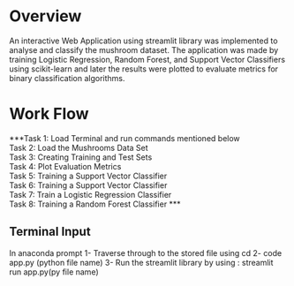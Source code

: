 # Overview

An interactive Web Application using streamlit library was implemented to analyse and classify the mushroom dataset. The application was made by training Logistic Regression, Random Forest, and Support Vector Classifiers using scikit-learn and later the results were plotted to evaluate metrics for binary classification algorithms.

# Work Flow

***Task 1: Load Terminal and run commands mentioned below  
Task 2: Load the Mushrooms Data Set  
Task 3: Creating Training and Test Sets  
Task 4: Plot Evaluation Metrics  
Task 5: Training a Support Vector Classifier  
Task 6: Training a Support Vector Classifier  
Task 7: Train a Logistic Regression Classifier  
Task 8: Training a Random Forest Classifier  ***


## Terminal Input
In anaconda prompt 
1- Traverse through to the stored file using cd
2- code app.py (python file name)
3- Run the streamlit library by using : streamlit run app.py(py file name) 
